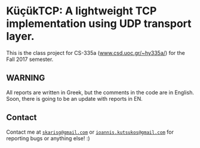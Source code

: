 # KüçükTCP: A lightweight TCP implementation using UDP transport layer.

This is the class project for CS-335a (www.csd.uoc.gr/~hy335a/) for the Fall 2017 semester.

## WARNING
All reports are written in Greek, but the comments in the code are in English. Soon, there is going to be an update with reports in EN.

## Contact <a name="contact"></a>
Contact me at <code>skarisg@gmail.com</code> or <code>ioannis.kutsukos@gmail.com</code> for reporting bugs or anything else! :)
